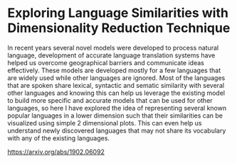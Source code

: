 # Exploring Language Similarities with Dimensionality Reduction Technique

In recent years several novel models were developed to process natural language, development of accurate language translation systems have helped us overcome geographical barriers and communicate ideas effectively. These models are developed mostly for a few languages that are widely used while other languages are ignored. Most of the languages that are spoken share lexical, syntactic and sematic similarity with several other languages and knowing this can help us leverage the existing model to build more specific and accurate models that can be used for other languages, so here I have explored the idea of representing several known popular languages in a lower dimension such that their similarities can be visualized using simple 2 dimensional plots. This can even help us understand newly discovered languages that may not share its vocabulary with any of the existing languages.

https://arxiv.org/abs/1902.06092
